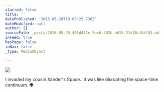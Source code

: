 ```yaml
---
starred: false
title: ''
datePublished: '2016-05-28T18:05:25.736Z'
dateModified: null
author: []
sourcePath: _posts/2016-05-28-405d451e-5ec6-482b-a615-21d18c164f03.md
inFeed: true
hasPage: false
inNav: false
_type: MediaObject

---
```

![](https://the-grid-user-content.s3-us-west-2.amazonaws.com/71044851-397f-47bb-a84a-7894f2373c16.jpg)

I invaded my cousin Xander's Space...it was like disrupting the space-time continuum. 👽